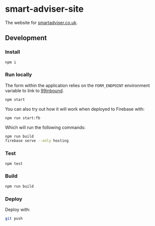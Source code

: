 # smart-adviser-site

The website for [smartadviser.co.uk](https://www.smartadviser.co.uk).

## Development

### Install

```bash
npm i
```

### Run locally

The form within the application relies on the `FORM_ENDPOINT` environment
variable to link to
[99inbound](https://docs.99inbound.com/form-endpoints/installation/).

```bash
npm start
```

You can also try out how it will work when deployed to Firebase with:

```bash
npm run start:fb
```

Which will run the following commands:

```bash
npm run build
firebase serve --only hosting
```

### Test

```bash
npm test
```

### Build

```bash
npm run build
```

### Deploy

Deploy with:

```bash
git push
```
